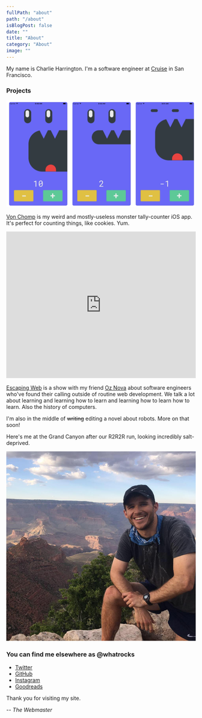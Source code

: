 ```yaml
---
fullPath: "about"
path: "/about"
isBlogPost: false
date: ""
title: "About"
category: "About"
image: ""
---
```


My name is Charlie Harrington. I'm a software engineer at [Cruise](https://www.getcruise.com) in San Francisco.

### Projects

![VC](./images/vc.png)

[Von Chomp](https://itunes.apple.com/us/app/von-chomp/id1211087343?mt=8) is my weird and mostly-useless monster tally-counter iOS app. It's perfect for counting things, like cookies. Yum.

<iframe src='https://share.transistor.fm/e/escaping-web/playlist' width='100%' height='390' frameborder='0' scrolling='no' seamless='true' style='width:100%; height:390px;'></iframe>

[Escaping Web](https://www.escapingweb.com) is a show with my friend [Oz Nova](https://twitter.com/oznova_) about software engineers who've found their calling outside of routine web development. We talk a lot about learning and learning how to learn and learning how to learn how to learn. Also the history of computers.

I'm also in the middle of ~~writing~~ editing a novel about robots. More on that soon!

Here's me at the Grand Canyon after our R2R2R run, looking incredibly salt-deprived.

![Charlie Harrington](./images/charlie.jpg)

### You can find me elsewhere as @whatrocks

* [Twitter](https://twitter.com/whatrocks)
* [GitHub](https://github.com/whatrocks)
* [Instagram](https://instagram.com/whatrocks)
* [Goodreads](https://www.goodreads.com/whatrocks)

Thank you for visiting my site.

-- *The Webmaster*
